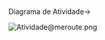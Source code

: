 Diagrama de Atividade->

![Atividade@meroute.png](/.attachments/Atividade@meroute-bdab678b-2c37-419c-874e-9c1f9232de81.png)